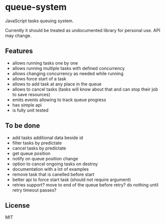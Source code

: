 # queue-system

JavaScript tasks queuing system.

Currently it should be treated as undocumented library for personal use. API may change.

## Features

- allows running tasks one by one
- allows running multiple tasks with defined concurrency
- allows changing concurrency as needed while running
- allows force start of a task
- allows to add task at any place in the queue
- allows to cancel tasks (tasks will know about that and can stop their job to save resources)
- emits events allowing to track queue progress
- has simple api
- is fully unit tested

## To be done

- add tasks additional data beside id
- filter tasks by predictate
- cancel tasks by predictate
- get queue position
- notify on queue position change
- option to cancel ongoing tasks on destroy
- documentation with a lot of examples
- remove task that is canelled before start
- better api to force start task (should not require argument)
- retries support? move to end of the queue before retry? do nothing until retry timeout passes? 

## License

MIT
